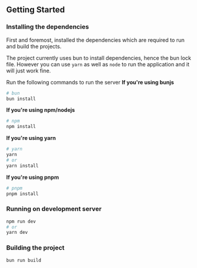 ## Getting Started

### Installing the dependencies

First and foremost, installed the dependencies which are required to run and build the projects.

The project currently uses bun to install dependencies, hence the bun lock file. However you can use `yarn` as well as `node` to run the application and it will just work fine.

Run the following commands to run the server
**If you're using bunjs**

```bash
# bun
bun install
```

**If you're using npm/nodejs**

```bash
# npm
npm install
```

**If you're using yarn**

```bash
# yarn
yarn
# or
yarn install
```

**If you're using pnpm**

```bash
# pnpm
pnpm install
```

### Running on development server

```bash
npm run dev
# or
yarn dev
```

### Building the project

```bash
bun run build
```

